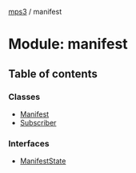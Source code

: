 [mps3](../API.md) / manifest

# Module: manifest

## Table of contents

### Classes

- [Manifest](../classes/manifest.Manifest.md)
- [Subscriber](../classes/manifest.Subscriber.md)

### Interfaces

- [ManifestState](../interfaces/manifest.ManifestState.md)
